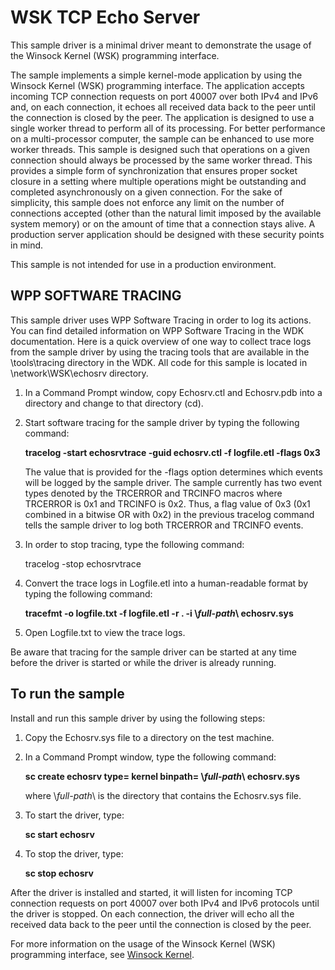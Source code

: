 <!---
    name: WSK TCP Echo Server
    platform: WDM
    language: cpp
    category: Network
    description: A minimal sample driver to demonstrate the usage of the Winsock Kernel (WSK) programming interface.
    samplefwlink: http://go.microsoft.com/fwlink/p/?LinkId=617935
--->


WSK TCP Echo Server
===================

This sample driver is a minimal driver meant to demonstrate the usage of the Winsock Kernel (WSK) programming interface.

The sample implements a simple kernel-mode application by using the Winsock Kernel (WSK) programming interface. The application accepts incoming TCP connection requests on port 40007 over both IPv4 and IPv6 and, on each connection, it echoes all received data back to the peer until the connection is closed by the peer. The application is designed to use a single worker thread to perform all of its processing. For better performance on a multi-processor computer, the sample can be enhanced to use more worker threads. This sample is designed such that operations on a given connection should always be processed by the same worker thread. This provides a simple form of synchronization that ensures proper socket closure in a setting where multiple operations might be outstanding and completed asynchronously on a given connection. For the sake of simplicity, this sample does not enforce any limit on the number of connections accepted (other than the natural limit imposed by the available system memory) or on the amount of time that a connection stays alive. A production server application should be designed with these security points in mind.

This sample is not intended for use in a production environment.


WPP SOFTWARE TRACING
--------------------

This sample driver uses WPP Software Tracing in order to log its actions. You can find detailed information on WPP Software Tracing in the WDK documentation. Here is a quick overview of one way to collect trace logs from the sample driver by using the tracing tools that are available in the \\tools\\tracing directory in the WDK. All code for this sample is located in \\network\\WSK\\echosrv directory.

1.  In a Command Prompt window, copy Echosrv.ctl and Echosrv.pdb into a directory and change to that directory (cd).
2.  Start software tracing for the sample driver by typing the following command:

    **tracelog -start echosrvtrace -guid echosrv.ctl -f logfile.etl -flags 0x3**

    The value that is provided for the -flags option determines which events will be logged by the sample driver. The sample currently has two event types denoted by the TRCERROR and TRCINFO macros where TRCERROR is 0x1 and TRCINFO is 0x2. Thus, a flag value of 0x3 (0x1 combined in a bitwise OR with 0x2) in the previous tracelog command tells the sample driver to log both TRCERROR and TRCINFO events.

3.  In order to stop tracing, type the following command:

    tracelog -stop echosrvtrace

4.  Convert the trace logs in Logfile.etl into a human-readable format by typing the following command:

    **tracefmt -o logfile.txt -f logfile.etl -r . -i \\***full-path***\\ echosrv.sys**

5.  Open Logfile.txt to view the trace logs.

Be aware that tracing for the sample driver can be started at any time before the driver is started or while the driver is already running.

To run the sample
-----------------

Install and run this sample driver by using the following steps:

1.  Copy the Echosrv.sys file to a directory on the test machine.
2.  In a Command Prompt window, type the following command:

    **sc create echosrv type= kernel binpath= \\***full-path***\\ echosrv.sys**

    where \\*full-path*\\ is the directory that contains the Echosrv.sys file.

3.  To start the driver, type:

    **sc start echosrv**

4.  To stop the driver, type:

    **sc stop echosrv**

After the driver is installed and started, it will listen for incoming TCP connection requests on port 40007 over both IPv4 and IPv6 protocols until the driver is stopped. On each connection, the driver will echo all the received data back to the peer until the connection is closed by the peer.

For more information on the usage of the Winsock Kernel (WSK) programming interface, see [Winsock Kernel](https://msdn.microsoft.com/en-us/library/windows/hardware/ff571084).

